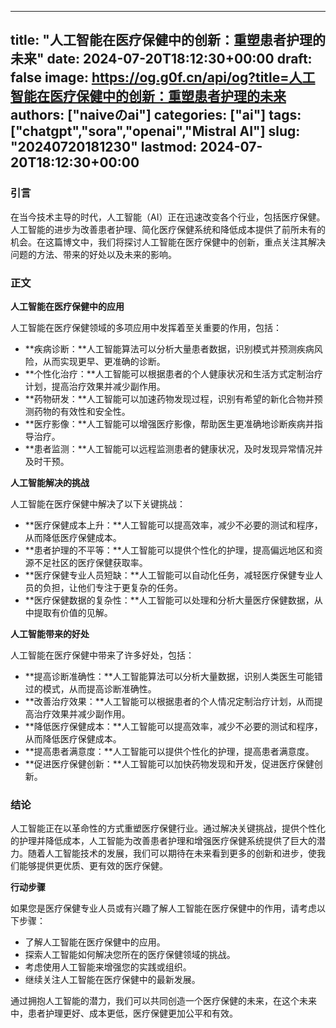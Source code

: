 
---
title: "人工智能在医疗保健中的创新：重塑患者护理的未来"
date: 2024-07-20T18:12:30+00:00
draft: false
image: https://og.g0f.cn/api/og?title=人工智能在医疗保健中的创新：重塑患者护理的未来
authors: ["naiveのai"]
categories: ["ai"]
tags: ["chatgpt","sora","openai","Mistral AI"]
slug: "20240720181230"
lastmod: 2024-07-20T18:12:30+00:00
---
### 引言
在当今技术主导的时代，人工智能（AI）正在迅速改变各个行业，包括医疗保健。人工智能的进步为改善患者护理、简化医疗保健系统和降低成本提供了前所未有的机会。在这篇博文中，我们将探讨人工智能在医疗保健中的创新，重点关注其解决问题的方法、带来的好处以及未来的影响。

### 正文

**人工智能在医疗保健中的应用**

人工智能在医疗保健领域的多项应用中发挥着至关重要的作用，包括：

* **疾病诊断：**人工智能算法可以分析大量患者数据，识别模式并预测疾病风险，从而实现更早、更准确的诊断。
* **个性化治疗：**人工智能可以根据患者的个人健康状况和生活方式定制治疗计划，提高治疗效果并减少副作用。
* **药物研发：**人工智能可以加速药物发现过程，识别有希望的新化合物并预测药物的有效性和安全性。
* **医疗影像：**人工智能可以增强医疗影像，帮助医生更准确地诊断疾病并指导治疗。
* **患者监测：**人工智能可以远程监测患者的健康状况，及时发现异常情况并及时干预。

**人工智能解决的挑战**

人工智能在医疗保健中解决了以下关键挑战：

* **医疗保健成本上升：**人工智能可以提高效率，减少不必要的测试和程序，从而降低医疗保健成本。
* **患者护理的不平等：**人工智能可以提供个性化的护理，提高偏远地区和资源不足社区的医疗保健获取率。
* **医疗保健专业人员短缺：**人工智能可以自动化任务，减轻医疗保健专业人员的负担，让他们专注于更复杂的任务。
* **医疗保健数据的复杂性：**人工智能可以处理和分析大量医疗保健数据，从中提取有价值的见解。

**人工智能带来的好处**

人工智能在医疗保健中带来了许多好处，包括：

* **提高诊断准确性：**人工智能算法可以分析大量数据，识别人类医生可能错过的模式，从而提高诊断准确性。
* **改善治疗效果：**人工智能可以根据患者的个人情况定制治疗计划，从而提高治疗效果并减少副作用。
* **降低医疗保健成本：**人工智能可以提高效率，减少不必要的测试和程序，从而降低医疗保健成本。
* **提高患者满意度：**人工智能可以提供个性化的护理，提高患者满意度。
* **促进医疗保健创新：**人工智能可以加快药物发现和开发，促进医疗保健创新。

### 结论

人工智能正在以革命性的方式重塑医疗保健行业。通过解决关键挑战，提供个性化的护理并降低成本，人工智能为改善患者护理和增强医疗保健系统提供了巨大的潜力。随着人工智能技术的发展，我们可以期待在未来看到更多的创新和进步，使我们能够提供更优质、更有效的医疗保健。

**行动步骤**

如果您是医疗保健专业人员或有兴趣了解人工智能在医疗保健中的作用，请考虑以下步骤：

* 了解人工智能在医疗保健中的应用。
* 探索人工智能如何解决您所在的医疗保健领域的挑战。
* 考虑使用人工智能来增强您的实践或组织。
* 继续关注人工智能在医疗保健中的最新发展。

通过拥抱人工智能的潜力，我们可以共同创造一个医疗保健的未来，在这个未来中，患者护理更好、成本更低，医疗保健更加公平和有效。